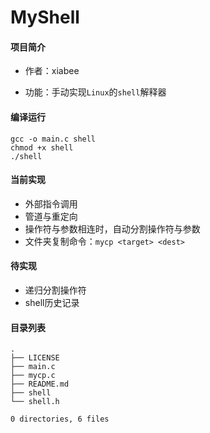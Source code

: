 # MyShell



#### 项目简介

* 作者：xiabee

* 功能：手动实现`Linux`的`shell`解释器



#### 编译运行

```
gcc -o main.c shell
chmod +x shell
./shell
```



#### 当前实现

* 外部指令调用
* 管道与重定向
* 操作符与参数相连时，自动分割操作符与参数
* 文件夹复制命令：`mycp <target> <dest>`



#### 待实现

* 递归分割操作符
* shell历史记录



#### 目录列表

```
.
├── LICENSE
├── main.c
├── mycp.c
├── README.md
├── shell
└── shell.h

0 directories, 6 files
```

